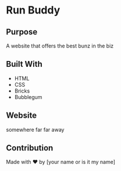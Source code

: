# Run Buddy

## Purpose
A website that offers the best bunz in the biz

## Built With
* HTML
* CSS
* Bricks
* Bubblegum

## Website
somewhere far far away

## Contribution
Made with ❤️ by [your name or is it my name]
